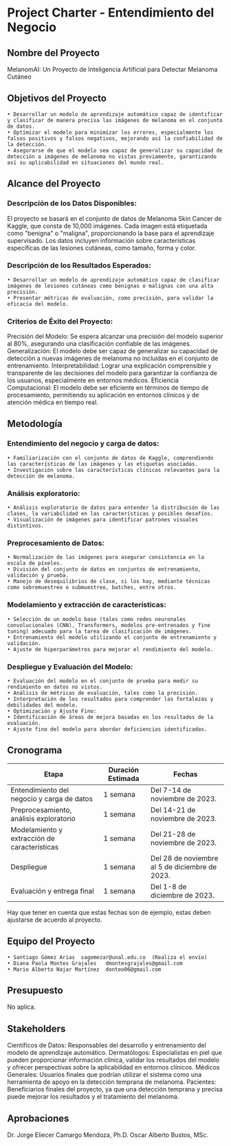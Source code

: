# Project Charter - Entendimiento del Negocio

## Nombre del Proyecto

MelanomAI: Un Proyecto de Inteligencia Artificial para Detectar Melanoma Cutáneo

## Objetivos del Proyecto

    • Desarrollar un modelo de aprendizaje automático capaz de identificar y clasificar de manera precisa las imágenes de melanoma en el conjunto de datos.
    • Optimizar el modelo para minimizar los errores, especialmente los falsos positivos y falsos negativos, mejorando así la confiabilidad de la detección.
    • Asegurarse de que el modelo sea capaz de generalizar su capacidad de detección a imágenes de melanoma no vistas previamente, garantizando así su aplicabilidad en situaciones del mundo real.

## Alcance del Proyecto

### Descripción de los Datos Disponibles:
El proyecto se basará en el conjunto de datos de Melanoma Skin Cancer de Kaggle, que consta de 10,000 imágenes. Cada imagen está etiquetada como "benigna" o "maligna", proporcionando la base para el aprendizaje supervisado. Los datos incluyen información sobre características específicas de las lesiones cutáneas, como tamaño, forma y color. 

### Descripción de los Resultados Esperados:
    • Desarrollar un modelo de aprendizaje automático capaz de clasificar imágenes de lesiones cutáneas como benignas o malignas con una alta precisión.
    • Presentar métricas de evaluación, como precisión, para validar la eficacia del modelo.
    
### Criterios de Éxito del Proyecto:
Precisión del Modelo: Se espera alcanzar una precisión del modelo superior al 80%, asegurando una clasificación confiable de las imágenes.
Generalización: El modelo debe ser capaz de generalizar su capacidad de detección a nuevas imágenes de melanoma no incluidas en el conjunto de entrenamiento.
Interpretabilidad: Lograr una explicación comprensible y transparente de las decisiones del modelo para garantizar la confianza de los usuarios, especialmente en entornos médicos.
Eficiencia Computacional: El modelo debe ser eficiente en términos de tiempo de procesamiento, permitiendo su aplicación en entornos clínicos y de atención médica en tiempo real.

## Metodología

### Entendimiento del negocio y carga de datos:
    • Familiarización con el conjunto de datos de Kaggle, comprendiendo las características de las imágenes y las etiquetas asociadas.
    • Investigación sobre las características clínicas relevantes para la detección de melanoma.
### Análisis exploratorio:
    • Análisis exploratorio de datos para entender la distribución de las clases, la variabilidad en las características y posibles desafíos.
    • Visualización de imágenes para identificar patrones visuales distintivos.
### Preprocesamiento de Datos:
    • Normalización de las imágenes para asegurar consistencia en la escala de píxeles.
    • División del conjunto de datos en conjuntos de entrenamiento, validación y prueba.
    • Manejo de desequilibrios de clase, si los hay, mediante técnicas como sobremuestreo o submuestreo, batches, entre otros.
### Modelamiento y extracción de características:
    • Selección de un modelo base (tales como redes neuronales convolucionales (CNN), Transformers, modelos pre-entrenados y fine tuning) adecuado para la tarea de clasificación de imágenes.
    • Entrenamiento del modelo utilizando el conjunto de entrenamiento y validación.
    • Ajuste de hiperparámetros para mejorar el rendimiento del modelo.
### Despliegue y Evaluación del Modelo:
    • Evaluación del modelo en el conjunto de prueba para medir su rendimiento en datos no vistos.
    • Análisis de métricas de evaluación, tales como la precisión.
    • Interpretación de los resultados para comprender las fortalezas y debilidades del modelo.
    • Optimización y Ajuste Fino:
    • Identificación de áreas de mejora basadas en los resultados de la evaluación.
    • Ajuste fino del modelo para abordar deficiencias identificadas.


## Cronograma

| Etapa | Duración Estimada | Fechas |
|------|---------|-------|
| Entendimiento del negocio y carga de datos | 1 semana | Del 7-14 de noviembre de 2023. |
| Preprocesamiento, análisis exploratorio | 1 semana  | Del 14-21 de noviembre de 2023. |
| Modelamiento y extracción de características | 1 semana  | Del 21-28 de noviembre de 2023. |
| Despliegue | 1 semana  | Del 28 de noviembre al 5 de diciembre de 2023. |
| Evaluación y entrega final | 1 semana  | Del 1-8 de diciembre de 2023. |

Hay que tener en cuenta que estas fechas son de ejemplo, estas deben ajustarse de acuerdo al proyecto.

## Equipo del Proyecto

    • Santiago Gómez Arias	sagomezar@unal.edu.co  (Realiza el envío)
    • Diana Paola Montes Grajales	dmontesgrajales@gmail.com
    • Mario Alberto Najar Martínez	donteo06@gmail.com 

## Presupuesto

No aplica.

## Stakeholders

Científicos de Datos: Responsables del desarrollo y entrenamiento del modelo de aprendizaje automático.
Dermatólogos: Especialistas en piel que pueden proporcionar información clínica, validar los resultados del modelo y ofrecer perspectivas sobre la aplicabilidad en entornos clínicos.
Médicos Generales: Usuarios finales que podrían utilizar el sistema como una herramienta de apoyo en la detección temprana de melanoma.
Pacientes: Beneficiarios finales del proyecto, ya que una detección temprana y precisa puede mejorar los resultados y el tratamiento del melanoma.

## Aprobaciones
Dr. Jorge Eliecer Camargo Mendoza, Ph.D.
Oscar Alberto Bustos, MSc.
